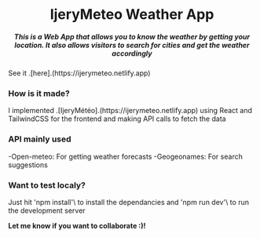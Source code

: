 <h1 align="Center">IjeryMeteo Weather App</h1>
<h5 align="center">This is a Web App that allows you to know the weather by getting your location. It also allows visitors to search for cities and get the weather accordingly</h5>
See it .[here].(https://ijerymeteo.netlify.app)

<h3>How is it made?</h3>
I implemented .[IjeryMétéo].(https://ijerymeteo.netlify.app) using React and TailwindCSS for the frontend and making API calls to fetch the data
<h3>API mainly used</h3>
-Open-meteo: For getting weather forecasts
-Geogeonames: For search suggestions

<h3>Want to test localy?</h3>

Just hit \'npm install'\ to install the dependancies and \'npm run dev'\ to run the development server

**Let me know if you want to collaborate :)!**
